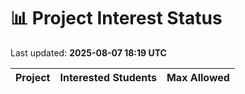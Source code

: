 # 📊 Project Interest Status

Last updated: **2025-08-07 18:19 UTC**

| Project | Interested Students | Max Allowed |
|---------|---------------------|-------------|
